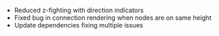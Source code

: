 * Reduced z-fighting with direction indicators
* Fixed bug in connection rendering when nodes are on same height
* Update dependencies fixing multiple issues